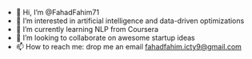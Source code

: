 - 👋 Hi, I’m @FahadFahim71
- 👀 I’m interested in artificial intelligence and data-driven optimizations
- 🌱 I’m currently learning NLP from Coursera
- 💞️ I’m looking to collaborate on awesome startup ideas
- 📫 How to reach me: drop me an email fahadfahim.icty9@gmail.com


